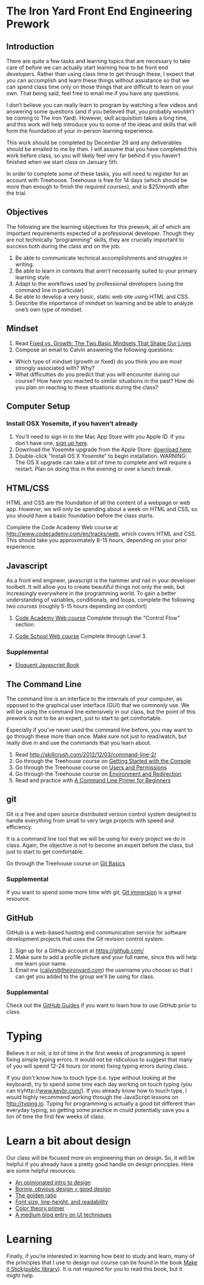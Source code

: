 # The Iron Yard Front End Engineering Prework

## Introduction
There are quite a few tasks and learning topics that are necessary to take care of before we can actually start learning how to be front end developers. Rather than using class time to get through these, I expect that you can accomplish and learn these things without assistance so that we can spend class time only on those things that are difficult to learn on your own. That being said, feel free to email me if you have any questions.

I don’t believe you can really learn to program by watching a few videos and answering some questions (and if you believed that, you probably wouldn’t be coming to The Iron Yard). However, skill acquisition takes a long time, and this work will help introduce you to some of the ideas and skills that will form the foundation of your in-person learning experience.

This work should be completed by December 29 and any deliverables should be emailed to me by then. I will assume that you have completed this work before class, so you will likely feel very far behind if you haven’t finished when we start class on January 5th.

In order to complete some of these tasks, you will need to register for an account with Treehouse. Treehouse is free for 14 days (which should be more than enough to finish the required courses), and is $25/month after the trial.

## Objectives
The following are the learning objectives for this prework, all of which are important requirements expected of a professional developer. Though they are not technically “programming” skills, they are crucially important to success both during the class and on the job.

1. Be able to communicate technical accomplishments and struggles in writing.
2. Be able to learn in contexts that aren’t necessarily suited to your primary learning style.
3. Adapt to the workflows used by professional developers (using the command line in particular)
4. Be able to develop a very basic, static web site using HTML and CSS.
5. Describe the importance of mindset on learning and be able to analyze one’s own type of mindset.

## Mindset
1. Read [Fixed vs. Growth: The Two Basic Mindsets That Shape Our Lives](http://www.brainpickings.org/2014/01/29/carol-dweck-mindset/)
2. Compose an email to Calvin answering the following questions:
- Which type of mindset (growth or fixed) do you think you are most strongly associated with? Why?
- What difficulties do you predict that you will encounter during our course? How have you reacted to similar situations in the past? How do you plan on reacting to these situations during the class?

## Computer Setup
### Install OSX Yosemite, if you haven’t already
1.  You'll need to sign in to the Mac App Store with you Apple ID. If you don't have one, [sign up here](https://appleid.apple.com/).
2.  Download the Yosemite upgrade from the Apple Store: [download here](https://itunes.apple.com/us/app/os-x-yosemite/id915041082?mt=12).
3.  Double-click "Install OS X Yosemite” to begin installation.
WARNING: The OS X upgrade can take a bit of time to complete and will require a restart. Plan on doing this in the evening or over a lunch break.

## HTML/CSS
HTML and CSS are the foundation of all the content of a webpage or web app. However, we will only be spending about a week on HTML and CSS, so you should have a basic foundation before the class starts.

Complete the Code Academy Web course at http://www.codecademy.com/en/tracks/web, which covers HTML and CSS. This should take you approximately 8-15 hours, depending on your prior experience.

## Javascript
As a front end engineer, javascript is the hammer and nail in your developer toolbelt.  It will allow you to create beautiful things not only the web, but increasingly everywhere in the programming world. To gain a better understanding of variables, conditionals, and loops, complete the following two courses (roughly 5-15 hours depending on comfort)

1. [Code Academy Web course](http://www.codecademy.com/en/tracks/javascript) Complete through the "Control Flow" section.

2. [Code School Web course](https://www.codeschool.com/courses/javascript-road-trip-part-1) Complete through Level 3.

### Supplemental

- [Eloquent Javascript Book](http://eloquentjavascript.net/)

## The Command Line
The command line is an interface to the internals of your computer, as opposed to the graphical user interface (GUI) that we commonly use. We will be using the command line extensively in our class, but the point of this prework is not to be an expert, just to start to get comfortable.

Especially if you’ve never used the command line before, you may want to go through these more than once. Make sure not just to read/watch, but really dive in and use the commands that you learn about.

1. Read http://skillcrush.com/2012/12/03/command-line-2/
2. Go through the Treehouse course on [Getting Started with the Console](http://teamtreehouse.com/library/console-foundations#getting-started-with-t…)
3. Go through the Treehouse course on [Users and Permissions](http://teamtreehouse.com/library/console-foundations#users-and-permissions)
4. Go through the Treehouse course on [Environment and Redirection](http://teamtreehouse.com/library/programming/console-foundations#environmen…)
5. Read and practice with [A Command Line Primer for Beginners](http://lifehacker.com/5633909/who-needs-a-mouse-learn-to-use-the-command-li…)

## git
Git is a free and open source distributed version control system designed to handle everything from small to very large projects with speed and efficiency.

It is a command line tool that we will be using for every project we do in class. Again, the objective is not to become an expert before the class, but just to start to get comfortable.

Go through the Treehouse course on [Git Basics](http://teamtreehouse.com/library/git-basics)

### Supplemental
If you want to spend some more time with git, [Git immersion](http://gitimmersion.com/) is a great resource.

## GitHub
GitHub is a web-based hosting and communication service for software development projects that uses the Git revision control system.

1. Sign up for a GitHub account at https://github.com/
2. Make sure to add a profile picture and your full name, since this will help me learn your name.
3. Email me (calvin@theironyard.com) the username you choose so that I can get you added to the group we'll be using for class.

### Supplemental
Check out the [GitHub Guides](https://guides.github.com/) if you want to learn how to use GitHub prior to class.

# Typing
Believe it or not, *a lot* of time in the first weeks of programming is spent fixing simple typing errors. It would not be ridiculous to suggest that many of you will spend 12-24 hours (or more) fixing typing errors during class.

If you don't know how to touch type (i.e. type without looking at the keyboard), try to spend some time each day working on touch typing (you can tryhttp://www.keybr.com/). If you already know how to touch type, I would highly recommend working through the JavaScript lessons on http://typing.io. Typing for programming is actually a good bit different than everyday typing, so getting some practice in could potentially save you a ton of time the first few weeks of class.

# Learn a bit about design

Our class will be focused more on engineering than on design. So, it will be helpful if you already have a pretty good handle on design principles. Here are some helpful resources.

- [An opinionated intro to design](http://uxmyths.com/)
- [Boring, obvious design = good design](http://blog.capwatkins.com/the-boring-designer)
- [The golden ratio](http://www.joshuagarity.com/web-design/the-golden-ratio/)
- [Font size, line-height, and readability](http://mikeyanderson.com/optimal_characters_per_line)
- [Color theory primer](https://webdesign.tutsplus.com/articles/an-introduction-to-color-theory-for-web-designers--webdesign-1437)
- [A medium blog entry on UI techniques](https://medium.com/@erikdkennedy/7-rules-for-creating-gorgeous-ui-part-2-430de537ba96)

# Learning
Finally, if you’re interested in learning how best to study and learn, many of the principles that I use to design our course can be found in the book [Make it Stick](http://www.amazon.com/Make-It-Stick-Successful-Learning/dp/0674729013)([public library](http://www.worldcat.org/title/make-it-stick-the-science-of-successful-learning)). It is not required for you to read this book, but it might help.
